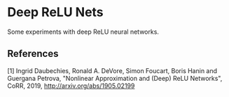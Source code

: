 # Deep ReLU Nets

Some experiments with deep ReLU neural networks.

## References

[1] Ingrid Daubechies, Ronald A. DeVore, Simon Foucart, Boris Hanin and Guergana Petrova, "Nonlinear Approximation and (Deep) ReLU Networks", CoRR, 2019, http://arxiv.org/abs/1905.02199
